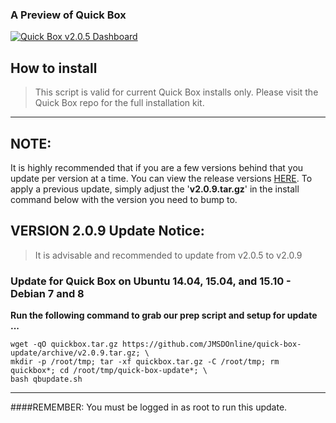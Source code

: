 ### A Preview of Quick Box
[![Quick Box v2.0.5 Dashboard](https://raw.githubusercontent.com/JMSDOnline/quick-box-assets/master/assets/quickbox-dasboard-youtube-preview.png)](http://www.youtube.com/watch?v=F1344A6YPks)

## How to install
> This script is valid for current Quick Box installs only. Please visit the Quick Box repo for the full installation kit.

---

## NOTE:
It is highly recommended that if you are a few versions behind that you update per version at a time. You can view the release versions [HERE](https://raw.githubusercontent.com/JMSDOnline/quick-box-update/master/releases). To apply a previous update, simply adjust the '**v2.0.9.tar.gz**' in the install command below with the version you need to bump to.


## VERSION 2.0.9 Update Notice:
> It is advisable and recommended to update from v2.0.5 to v2.0.9

### Update for Quick Box on Ubuntu 14.04, 15.04, and 15.10 - Debian 7 and 8

**Run the following command to grab our prep script and setup for update ...**
```
wget -qO quickbox.tar.gz https://github.com/JMSDOnline/quick-box-update/archive/v2.0.9.tar.gz; \
mkdir -p /root/tmp; tar -xf quickbox.tar.gz -C /root/tmp; rm quickbox*; cd /root/tmp/quick-box-update*; \
bash qbupdate.sh

```

---

####REMEMBER: You must be logged in as root to run this update.

